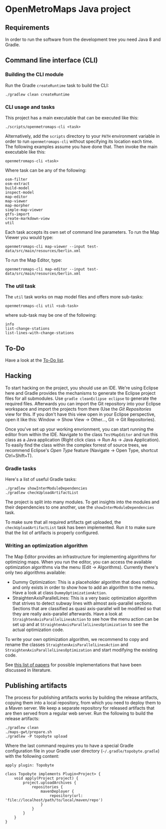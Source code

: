# OpenMetroMaps Java project

## Requirements

In order to run the software from the development tree you need Java 8 and
Gradle.

## Command line interface (CLI)

### Building the CLI module

Run the Gradle `createRuntime` task to build the CLI:

    ./gradlew clean createRuntime

### CLI usage and tasks

This project has a main executable that can be executed like this:

    ./scripts/openmetromaps-cli <task>

Alternatively, add the `scripts` directory to your `PATH` environment
variable in order to run `openmetromaps-cli` without specifying its location
each time. The following examples assume you have done that.
Then invoke the main executable like this:

    openmetromaps-cli <task>

Where task can be any of the following:

    osm-filter
    osm-extract
    build-model
    inspect-model
    map-editor
    map-viewer
    map-morpher
    simple-map-viewer
    gtfs-import
    create-markdown-view
    util

Each task accepts its own set of command line parameters. To run the Map Viewer
you would type:

    openmetromaps-cli map-viewer --input test-data/src/main/resources/berlin.xml

To run the Map Editor, type:

    openmetromaps-cli map-editor --input test-data/src/main/resources/berlin.xml

### The util task

The `util` task works on map model files and offers more sub-tasks:

    openmetromaps-cli util <sub-task>

where sub-task may be one of the following:

    info
    list-change-stations
    list-lines-with-change-stations

## To-Do

Have a look at the [To-Do list](TODO.md).

## Hacking

To start hacking on the project, you should use an IDE. We're using Eclipse here
and Gradle provides the mechanisms to generate the Eclipse project files for all
submodules. Use `gradle cleanEclipse eclipse` to generate the required files.
Afterwards you can import the Git repository into your Eclipse workspace and
import the projects from there (Use the *Git Repositories* view for this.
If you don't have this view open in your Eclipse perspective, open it like this:
Window → Show View → Other..., Git → Git Repositories).

Once you've set up your working envrionment, you can start running the editor
from within the IDE. Navigate to the class `TestMapEditor` and run this class
as a Java application (Right click class → Run As → Java Application). To easily
find the class within the complex forrest of source trees, we recommend
Eclipse's *Open Type* feature (Navigate → Open Type, shortcut Ctrl+Shift+T).

### Gradle tasks

Here's a list of useful Gradle tasks:

    ./gradlew showInterModuleDependencies
    ./gradlew checkUploadArtifactList

The project is split into many modules. To get insights into the modules
and their dependencies to one another, use the `showInterModuleDependencies`
task.

To make sure that all required artifacts get uploaded, the
`checkUploadArtifactList` task has been implemented. Run it to make sure
that the list of artifacts is properly configured.

### Writing an optimization algorithm

The Map Editor provides an infrastructure for implementing algorithms for
optimizing maps. When you run the editor, you can access the available
optimization algorithms via the menu (Edit → Algorithms). Currently there's only
two algorithms available:

* Dummy Optimization: This is a placeholder algorithm that does nothing and only
  exists in order to show how to add an algorithm to the menu. Have a look at
  class `DummyOptimizationAction`.
* StraightenAxisParallelLines: This is a very basic optimization algorithm that
  strives to detect subway lines with almost axis-parallel sections. Sections
  that are classified as quasi axis-parallel will be modified so that they are
  really axis-parallel afterwards. Have a look at `StraightenAxisParallelLinesAction`
  to see how the menu action can be set up and at
  `StraightenAxisParallelLinesOptimization` to see the actual optimization code.

To write your own optimization algorithm, we recommend to copy and rename
the classes `StraightenAxisParallelLinesAction` and
`StraightenAxisParallelLinesOptimization` and start modifying the existing code.

See [this list of papers](../research/research.md#optimization-algorithms)
for possible implementations that have been discussed in literature.

## Publishing artifacts

The process for publishing artifacts works by building the release artifacts,
copying them into a local repository, from which you need to deploy them to
a Maven server. We keep a separate repository for released artifacts that are
then served from a regular web server.
Run the following to build the release artifacts:

    ./gradlew clean
    ./maps-gwt/prepare.sh
    ./gradlew -P topobyte upload

Where the last command requires you to have a special Gradle configuration
file in your Gradle user directory (`~/.gradle/topobyte.gradle`) with the
following content:

    apply plugin: Topobyte

    class Topobyte implements Plugin<Project> {
        void apply(Project project) {
            project.uploadArchives {
                repositories {
                    mavenDeployer {
                        repository(url: 'file://localhost/path/to/local/maven/repo')
                    }
                }
            }
        }
    }
